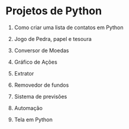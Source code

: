 # Projetos de Python

1. Como criar uma lista de contatos em Python

2. Jogo de Pedra, papel e tesoura

3. Conversor de Moedas

4. Gráfico de Ações

5. Extrator

6. Removedor de fundos 

7. Sistema de previsões 

8. Automação 

9. Tela em Python
